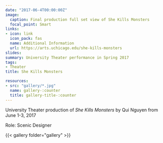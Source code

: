 ```yaml
---
date: "2017-06-4T00:00:00Z"
image:
  caption: Final production full set view of She Kills Monsters
  focal_point: Smart
links:
- icon: link
  icon_pack: fas
  name: Additional Information
  url: https://arts.uchicago.edu/she-kills-monsters
slides: 
summary: University Theater performance in Spring 2017
tags:
- Theater
title: She Kills Monsters

resources: 
- src: "gallery/*.jpg"
  name: gallery-:counter
  title: gallery-title-:counter
---
```


University Theater production of *She Kills Monsters* by Qui Nguyen from June 1-3, 2017

Role: Scenic Designer

{{< gallery folder="gallery" >}}